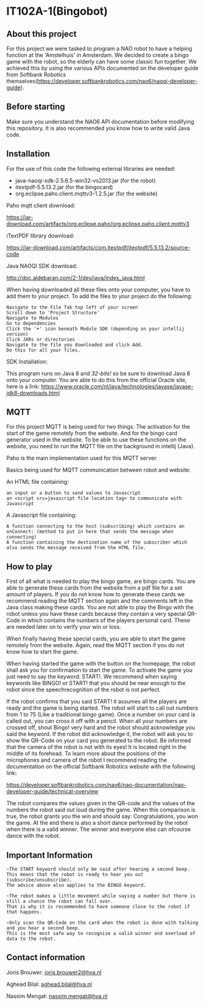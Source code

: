 # IT102A-1(Bingobot)

## About this project
For this project we were tasked to program a NAO robot to have
a helping function at the 'Amstelhuis' in Amsterdam. We decided
to create a bingo game with the robot, so the elderly can have some
classic fun together. We achieved this by using the various
APIs documented on the developer guide from Softbank Robotics themselves(https://developer.softbankrobotics.com/nao6/naoqi-developer-guide).

## Before starting
Make sure you understand the NAO6 API documentation before modifying this repository. It is also recommended you know how to
write valid Java code.

## Installation
For the use of this code the following external libraries are needed:
- java-naoqi-sdk-2.5.6.5-win32-vs2013.jar (for the robot)
- itextpdf-5.5.13.2.jar (for the bingocard)
- org.eclipse.paho.client.mqttv3-1.2.5.jar (for the website)

Paho mqtt client download:

https://jar-download.com/artifacts/org.eclipse.paho/org.eclipse.paho.client.mqttv3

iTextPDF library download:

https://jar-download.com/artifacts/com.itextpdf/itextpdf/5.5.13.2/source-code

Java NAOQI SDK download:

http://doc.aldebaran.com/2-1/dev/java/index_java.html

When having downloaded all these files onto your computer, you have to add them to your project.
To add the files to your project do the following:

    Navigate to the File Tab top left of your screen
    Scroll down to 'Project Structure'
    Navigate to Modules
    Go to dependencies
    Click the '+' icon beneath Module SDK (depending on your intellij version)
    Click JARs or directories
    Navigate to the file you downloaded and click Add.
    Do this for all your files.


SDK Installation:

This program runs on Java 8 and *32-bits!* so be sure to download Java 8 onto your computer.
You are able to do this from the official Oracle site, here is a link:
https://www.oracle.com/nl/java/technologies/javase/javase-jdk8-downloads.html


## MQTT

For this project MQTT is being used for two things. The activation for the start of the game remotely from the website.
And for the bingo card generator used in the website. To be able to use these functions on the website, you need to run the MQTT file on the background in intellij (Java).

Paho is the main implementation used for this MQTT server.

Basics being used for MQTT communication between robot and website:

An HTML file containing:

    an input or a button to send values to Javascript
    an <script src=javascript file location tag> to communicate with Javascript

A Javascript file containing:

    A function connecting to the host (subscribing) which contains an onConnect: (method to put in here that sends the message when connecting)
    A function containing the destination name of the subscriber which also sends the message received from the HTML file.

## How to play
First of all what is needed to play the bingo game, are bingo cards.
You are able to generate these cards from the website from a pdf file for a set amount of players.
If you do not know how to generate these cards we recommend reading the MQTT section again and the comments left in the Java class making these cards.
You are not able to play the Bingo with the robot unless you have these cards because they contain a very special QR-Code in which contains the numbers of the players personal card. These are needed later on to verify your win or loss.

When finally having these special cards, you are able to start the game remotely from the website. Again, read the MQTT section if you do not know how to start the game.

When having started the game with the button on the homepage, the robot shall ask you for confirmation to start the game.
To activate the game you just need to say the keyword: START!. We recommend when saying keywords like BINGO! or START! that you should be near enough to the robot since the speechrecognition of the robot is not perfect.

If the robot confirms that you said START! it assumes all the players are ready and the game is being started.
The robot will start to call out numbers from 1 to 75 (Like a traditional bingo game). Once a number on your card is called out, you can cross it off with a pencil. When all your numbers are crossed off, shout Bingo! very hard and the robot should acknowledge you said the keyword. If the robot did acknowledge it, the robot will ask you to show the QR-Code on your card you generated to the robot. Be informed that the camera of the robot is not with its eyes! It is located right in the middle of its forehead. To learn more about the positions of the microphones and camera of the robot I recommend reading the documentation on the official Softbank Robotics website with the following link:

https://developer.softbankrobotics.com/nao6/nao-documentation/nao-developer-guide/technical-overview

The robot compares the values given in the QR-code and the values of the numbers the robot said out loud during the game.
When this comparison is true, the robot grants you the win and should say: Congratulations, you won the game. At the end there is also a short dance performed by the robot when there is a valid winner. The winner and everyone else can ofcourse dance with the robot.

## Important Information

    ~The START keyword should only be said after hearing a second beep. 
    This means that the robot is ready to hear you out (subscribe/unsubscribe).
    The advice above also applies to the BINGO keyword.

    ~The robot makes a little movement while saying a number but there is still a chance the robot can fall over.
    That is why it is recommended to have someone close to the robot if that happens.

    ~Only scan the QR-Code on the card when the robot is done with talking and you hear a second beep.
    This is the most safe way to recognize a valid winner and overload of data to the robot. 

## Contact information
Joris Brouwer: joris.brouwer2@hva.nl

Aghead Bilal: aghead.bilal@hva.nl

Nassim Mengat: nassim.mengat@hva.nl
